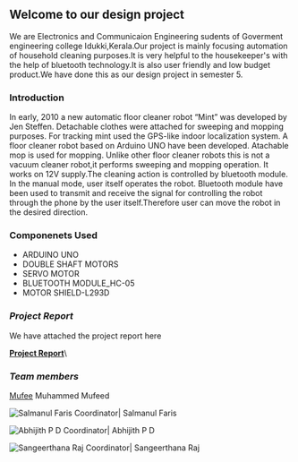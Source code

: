 ## Welcome to our design project
We are Electronics and Communicaion Engineering sudents of Goverment engineering college Idukki,Kerala.Our project is mainly focusing automation of household cleaning purposes.It is very helpful to the housekeeper's with the help of bluetooth technology.It is also user friendly and low budget product.We have done this as our design project in semester 5.

### Introduction

In early, 2010 a new automatic floor cleaner robot “Mint” was developed by Jen 
Steffen. Detachable clothes were attached for sweeping and mopping purposes. For 
tracking mint used the GPS-like indoor localization system.
A floor cleaner robot based on Arduino UNO have been developed. Atachable mop 
is used for mopping. Unlike other floor cleaner robots this is not a vacuum cleaner robot,it 
performs sweeping and mopping operation. It works on 12V supply.The cleaning action is 
controlled by bluetooth module.
In the manual mode, user itself operates the robot.
Bluetooth module have been used to transmit and receive the signal for controlling the 
robot through the phone by the user itself.Therefore user can move the robot in the desired direction.

### Componenets Used

 * ARDUINO UNO
 * DOUBLE SHAFT MOTORS
 * SERVO MOTOR
 * BLUETOOTH MODULE_HC-05
 * MOTOR SHIELD-L293D

### _Project Report_

We have attached the project report here

 **[Project Report](https://abhijithpd01.github.io/Project-Report/proect.pdf.pdf)**\



### _Team members_

   [Mufee](https://abhijithpd01.github.io/Photo/IMG-20191008-WA0382.jpg)
Muhammed Mufeed

   ![Salmanul Faris Coordinator](https://abhijithpd01.github.io/Photo/Screenshot_20200809-090601.png)|
Salmanul Faris
  
 ![Abhijith P D Coordinator](https://abhijithpd01.github.io/Photo/FB_IMG_1596946663973.jpg)|
Abhijith P D
 
  ![Sangeerthana Raj Coordinator](https://abhijithpd01.github.io/Photo/Screenshot_20200809-094522.png)|
Sangeerthana Raj

